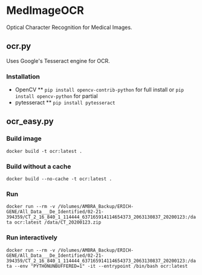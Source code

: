 # MedImageOCR
Optical Character Recognition for Medical Images. 


## ocr.py
Uses Google's Tesseract engine for OCR.

### Installation
* OpenCV
** `pip install opencv-contrib-python` for full install or `pip install opencv-python` for partial
* pytesseract
** `pip install pytesseract`



## ocr_easy.py

### Build image
 ```docker build -t ocr:latest .```

### Build without a cache
```docker build --no-cache -t ocr:latest .```

### Run 
```docker run --rm -v /Volumes/AMBRA_Backup/ERICH-GENE/All_Data___De_Identified/02-21-394359/CT_2_16_840_1_114444_637165914114654373_2063130837_20200123:/data ocr:latest /data/CT_20200123.zip```

### Run interactively
```docker run --rm -v /Volumes/AMBRA_Backup/ERICH-GENE/All_Data___De_Identified/02-21-394359/CT_2_16_840_1_114444_637165914114654373_2063130837_20200123:/data --env "PYTHONUNBUFFERED=1" -it --entrypoint /bin/bash ocr:latest```